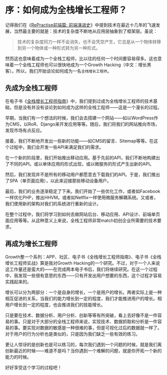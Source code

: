 序：如何成为全栈增长工程师？
===

记得我们在《[RePractise前端篇: 前端演进史](http://mp.weixin.qq.com/s?src=3&timestamp=1463835081&ver=1&signature=z1onJvKn4TSrUmXm384CQUF1IZBVsLShsQ4DpmumN6xY0Gm5RR9XKdbf6ELzdRqg-mxdtxceTg-4-KrhYHZQC6wiSEWsP64vh0sl2Je4G16hnS6MsuZaD-u01HAENCSKoMhQiw0tu2y3-tSJsOML0w==)》中提到技术在最近十几年的飞速发展，当然最主要的就是：技术的复杂度不断地从应用层抽象到了框架层。虽说：

> 技术的复杂度同力一样不会消失，也不会凭空产生，它总是从一个物体转移到另一个物体或一种形式转为另一种形式。

然而这也意味着成为一个全栈工程师，比以往的任何一个时间要容易得多。这也意味着一个全栈工程师也可以很快地成为一个Growth Hacking（中文：增长黑客）。所以，我们开始谈论如何成为一名``全栈增长工程师``。

先成为全栈工程师
---

在电子书《[全栈增长工程师指南](http://mp.weixin.qq.com/s?src=3&timestamp=1463835463&ver=1&signature=z1onJvKn4TSrUmXm384CQUF1IZBVsLShsQ4DpmumN6xzPP-WG-vZxJgzeXdGcPSFn9Erm6laV3FgnEMuiqMnHP0TadjpLl4tYHPhFr-yKWi35U*tGi-RKIdwGc2ylN9bA2Ph*KAl5w5CJRlw2LI9*g==)》中，我们提到过成为全栈增长工程师的技术基础，但是没有并没有谈论到如何成为这样的全栈工程师——这是一个漫长的过程。

早期，当我们有一个想法的时候，我们会去搭建一个网站——如以WordPress作为CMS，以RoR、Django来开发应用等等。随后，我们将我们的网站推向市场，发现市场有点反应。

接着，我们不断地开发出一些新的功能——如CMS的留言、Sitemap等等。在这个过程中，我们会开发一些API来满足我们的需求。

在一个新的阶段里，我们开始推出移动应用。基于先前的API，我们不断地构建出了不同的API。或以单体应用的形式出现，或以微服务的形式产生出新的API。

然后，我们发现并不是所有的移动用户都愿意去下载我们的API。于是，我们推出了SPA（单页面应用），以此来迎接那些移动设备用户。

最后，我们的业务逐渐稳定了下来。我们开始了一些优化工作，或者如Facebook一样优化PHP，推出HHVM。或者如Netflix一样使用微服务解耦系统。又或者，我们使用新的架构对我们的系统进行重新的设计。

在整个过程中，我们将学习到如何去做网站后台、移动应用、API设计、前端单页面应用等等。从这种意义上来说，全栈工程师非常match初创企业所需要的技术要求。

再成为增长工程师
---

Growth整一个系列：APP、社区、电子书《全栈增长工程师指南》、电子书《全栈增长工程师实战》算是我对Growth Hacking的一个研究。不过，对于一个人来说这工作量还是蛮大的——在完成两本电子书后，我们将继续研究。在这一个过程中，我发现一些很有意思的东西——只有开发出用户想要的东西，这个过程才容易实践起来的。

增长可以分为两部分：一个是自身的增长，一个是用户的增长。两者实际上是一种相互促进的关系，当我们的能力增长到一定的程度，我们才能推进用户的增长。相用户增长到一定的程度，也会推进我们的技能增长。

只是要在技术、数据分析、用户分析、创新等等有所突破，看上去好像不是一件容易的事。只是对于大部分的全栈工程师来说，实现技术、数据抓取和分析是一件容易的事。要实现对数据的敏感是一种很难的事，但是可视化过后的数据就一样了。对于用户的行为分析也是类似的，只是因为我们缺乏一些有效的练习。

更让人惊讶的是创新也是可以练习的，每次我们遇到一个问题的时候，就是我们离创新最近的时候——难道不是吗？当你遇到一个难解的问题，就是你开拓一个新的能力的时候。

好好享受这个学习的过程吧！




